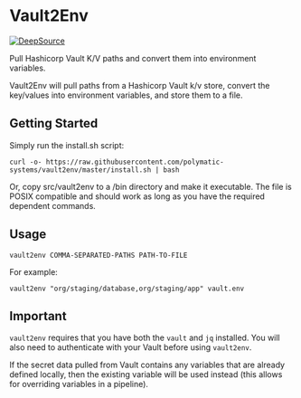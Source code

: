 
# Vault2Env

[![DeepSource](https://deepsource.io/gh/jakoberpf/vault2env.svg/?label=active+issues&show_trend=true&token=rZ6clPV-etzCRzxDr8z7NWWn)](https://deepsource.io/gh/jakoberpf/vault2env/?ref=repository-badge)

Pull Hashicorp Vault K/V paths and convert them into environment variables.

Vault2Env will pull paths from a Hashicorp Vault k/v store, convert the key/values into environment variables, and store them to a file.

## Getting Started

Simply run the install.sh script:

```
curl -o- https://raw.githubusercontent.com/polymatic-systems/vault2env/master/install.sh | bash
```

Or, copy src/vault2env to a /bin directory and make it executable. The file is POSIX compatible and should work as long as you have the required dependent commands.

## Usage

```
vault2env COMMA-SEPARATED-PATHS PATH-TO-FILE
```

For example:

```
vault2env "org/staging/database,org/staging/app" vault.env
```

## Important

`vault2env` requires that you have both the `vault` and `jq` installed. You will also need to authenticate with your Vault before using `vault2env`.

If the secret data pulled from Vault contains any variables that are already defined locally, then the existing variable will be used instead (this allows for overriding variables in a pipeline).
